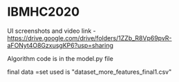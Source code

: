 # IBMHC2020
UI screenshots and video link -https://drive.google.com/drive/folders/1ZZb_R8Vp69pvR-aFONyt4O8GzxusgKP6?usp=sharing


Algorithm code is in the model.py file


final data =set used is "dataset_more_features_final1.csv"
